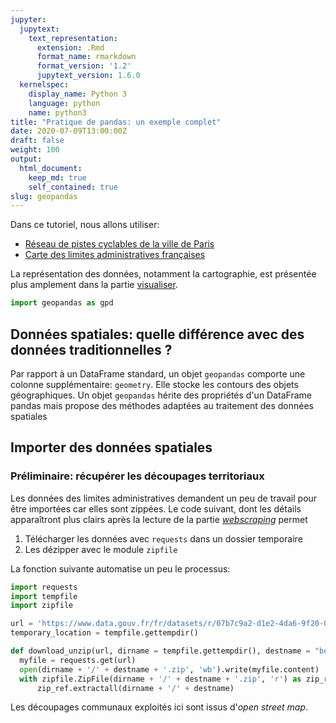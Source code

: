 ```yaml
---
jupyter:
  jupytext:
    text_representation:
      extension: .Rmd
      format_name: rmarkdown
      format_version: '1.2'
      jupytext_version: 1.6.0
  kernelspec:
    display_name: Python 3
    language: python
    name: python3
title: "Pratique de pandas: un exemple complet"
date: 2020-07-09T13:00:00Z
draft: false
weight: 100
output: 
  html_document:
    keep_md: true
    self_contained: true
slug: geopandas
---
```






Dans ce tutoriel, nous allons utiliser:

* [Réseau de pistes cyclables de la ville de Paris](https://opendata.paris.fr/explore/dataset/reseau-cyclable/table/?disjunctive.typologie_simple&disjunctive.bidirectionnel&disjunctive.statut&disjunctive.sens_velo&disjunctive.voie&disjunctive.arrdt&disjunctive.bois&disjunctive.position&disjunctive.circulation&disjunctive.piste&disjunctive.couloir_bus&disjunctive.type_continuite&disjunctive.reseau&basemap=jawg.streets&location=12,48.85943,2.3493)
* [Carte des limites administratives françaises]()

La représentation des données, notamment la cartographie, est présentée plus
amplement dans la partie [visualiser](visualiser). 


```python
import geopandas as gpd
```


## Données spatiales: quelle différence avec des données traditionnelles ?

Par rapport à un DataFrame standard, un objet `geopandas` comporte
une colonne supplémentaire: `geometry`. Elle stocke les contours des
objets géographiques. Un objet `geopandas` hérite des propriétés d'un 
DataFrame pandas mais propose des méthodes adaptées au traitement des données
spatiales


## Importer des données spatiales

### Préliminaire: récupérer les découpages territoriaux

Les données des limites administratives demandent un peu de travail pour être
importées car elles sont zippées. Le code suivant, dont les 
détails apparaîtront plus clairs après la lecture de la partie
*[webscraping](webscraping)* permet

1. Télécharger les données avec `requests` dans un dossier temporaire
2. Les dézipper avec le module `zipfile`

La fonction suivante automatise un peu le processus:


```python
import requests
import tempfile
import zipfile

url = 'https://www.data.gouv.fr/fr/datasets/r/07b7c9a2-d1e2-4da6-9f20-01a7b72d4b12'
temporary_location = tempfile.gettempdir()

def download_unzip(url, dirname = tempfile.gettempdir(), destname = "borders"):
  myfile = requests.get(url)
  open(dirname + '/' + destname + '.zip', 'wb').write(myfile.content)
  with zipfile.ZipFile(dirname + '/' + destname + '.zip', 'r') as zip_ref:
      zip_ref.extractall(dirname + '/' + destname)
```

Les découpages communaux exploités ici sont issus d'*open street map*. 

